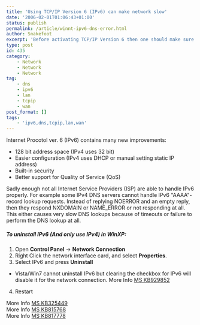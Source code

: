 ```yaml
---
title: 'Using TCP/IP Version 6 (IPv6) can make network slow'
date: '2006-02-01T01:06:43+01:00'
status: publish
permalink: /article/winnt-ipv6-dns-error.html
author: Snakefoot
excerpt: 'Before activating TCP/IP Version 6 then one should make sure that the DNS server is able to handle IPv6 properly.'
type: post
id: 435
category:
    - Network
    - Network
    - Network
tag:
    - dns
    - ipv6
    - lan
    - tcpip
    - wan
post_format: []
tags:
    - 'ipv6,dns,tcpip,lan,wan'
---
```

Internet Procotol ver. 6 (IPv6) contains many new improvements:

- 128 bit address space (IPv4 uses 32 bit)
- Easier configuration (IPv4 uses DHCP or manual setting static IP address)
- Built-in security
- Better support for Quality of Service (QoS)
 
 Sadly enough not all Internet Service Providers (ISP) are able to handle IPv6 properly. For example some IPv4 DNS servers cannot handle IPv6 "AAAA"-record lookup requests. Instead of replying NOERROR and an empty reply, then they respond NXDOMAIN or NAME\_ERROR or not responding at all. This either causes very slow DNS lookups because of timeouts or failure to perform the DNS lookup at all.  
  
##### To uninstall IPv6 (And only use IPv4) in WinXP:

1. Open **Control Panel** -&gt; **Network Connection**
2. Right Click the network interface card, and select **Properties**.
3. Select IPv6 and press **Uninstall**
  - Vista/Win7 cannot uninstall IPv6 but clearing the checkbox for IPv6 will disable it for the network connection. More Info [MS KB929852](http://support.microsoft.com/kb/929852 "How to disable certain Internet Protocol version 6 (IPv6) components")
4. Restart
 
 More Info [MS KB325449](http://support.microsoft.com/kb/325449 "How to install and configure IP version 6 in Windows Server 2003 Enterprise Server [Q325449]")  
 More Info [MS KB815768](http://support.microsoft.com/kb/815768 "Application Cannot Resolve Some Domain Names")  
 More Info [MS KB817778](http://support.microsoft.com/kb/817778 "Overview of the Advanced Networking Pack for Windows XP")  